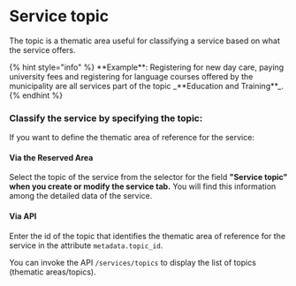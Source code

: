 # Service topic

The topic is a thematic area useful for classifying a service based on what the service offers.

{% hint style="info" %}
\*\*Example\*\*: Registering for new day care, paying university fees and registering for language courses offered by the municipality are all services part of the topic \_\*\*Education and Training\*\*\_.
{% endhint %}

### Classify the service by specifying the topic:

If you want to define the thematic area of reference for the service:

#### Via the Reserved Area

Select the topic of the service from the selector for the field **"Service topic" when you create or modify the service tab.** You will find this information among the detailed data of the service.

#### Via API

Enter the id of the topic that identifies the thematic area of reference for the service in the attribute `metadata.topic_id`.

You can invoke the API `/services/topics` to display the list of topics (thematic areas/topics).
